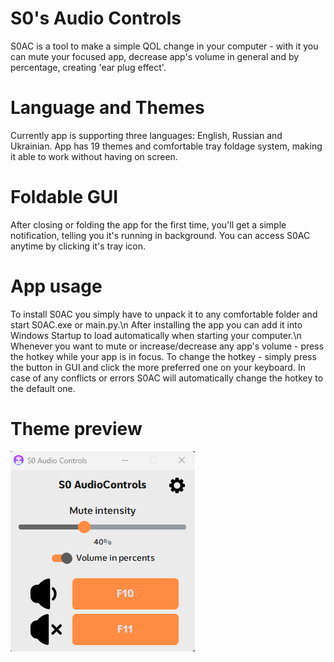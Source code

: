 # S0's Audio Controls
S0AC is a tool to make a simple QOL change in your computer - with it you can mute your focused app, decrease app's volume in general and by percentage, creating 'ear plug effect'.
# Language and Themes
Currently app is supporting three languages: English, Russian and Ukrainian. App has 19 themes and comfortable tray foldage system, making it able to work without having on screen.
# Foldable GUI
After closing or folding the app for the first time, you'll get a simple notification, telling you it's running in background. You can access S0AC anytime by clicking it's tray icon.
# App usage
To install S0AC you simply have to unpack it to any comfortable folder and start S0AC.exe or main.py.\n
After installing the app you can add it into Windows Startup to load automatically when starting your computer.\n
Whenever you want to mute or increase/decrease any app's volume - press the hotkey while your app is in focus. To change the hotkey - simply press the button in GUI and click the more preferred one on your keyboard. In case of any conflicts or errors S0AC will automatically change the hotkey to the default one.
# Theme preview
![S0 Audio Controls GUI with themes](images/preview_gif.gif)